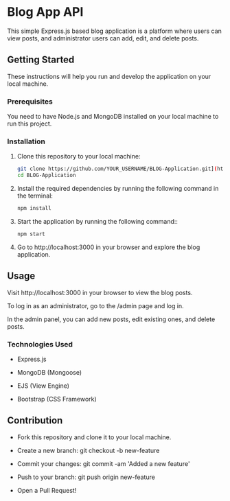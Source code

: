 # Blog App API

This simple Express.js based blog application is a platform where users can view posts, and administrator users can add, edit, and delete posts.

## Getting Started

These instructions will help you run and develop the application on your local machine.

### Prerequisites

You need to have Node.js and MongoDB installed on your local machine to run this project.

### Installation

1. Clone this repository to your local machine:

   ```bash
   git clone https://github.com/YOUR_USERNAME/BLOG-Application.git](https://github.com/baristaner/blog-app-api.git
   cd BLOG-Application

2. Install the required dependencies by running the following command in the terminal:

    ```bash
    npm install

3. Start the application by running the following command::

    ```bash
    npm start

4. Go to http://localhost:3000 in your browser and explore the blog application.

## Usage

Visit http://localhost:3000 in your browser to view the blog posts.

To log in as an administrator, go to the /admin page and log in.

In the admin panel, you can add new posts, edit existing ones, and delete posts. 

### Technologies Used
* Express.js
  
* MongoDB (Mongoose)

* EJS (View Engine)

* Bootstrap (CSS Framework)

## Contribution

* Fork this repository and clone it to your local machine.

* Create a new branch: git checkout -b new-feature
  
* Commit your changes: git commit -am 'Added a new feature'
  
* Push to your branch: git push origin new-feature

* Open a Pull Request!
    
